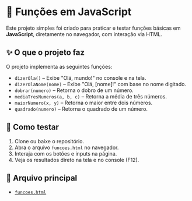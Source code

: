 # 🔢 Funções em JavaScript

Este projeto simples foi criado para praticar e testar funções básicas em **JavaScript**, diretamente no navegador, com interação via HTML.

## ✨ O que o projeto faz

O projeto implementa as seguintes funções:

- `dizerOla()` – Exibe "Olá, mundo!" no console e na tela.
- `dizerOlaNome(nome)` – Exibe "Olá, [nome]!" com base no nome digitado.
- `dobrar(numero)` – Retorna o dobro de um número.
- `mediaTresNumeros(a, b, c)` – Retorna a média de três números.
- `maiorNumero(x, y)` – Retorna o maior entre dois números.
- `quadrado(numero)` – Retorna o quadrado de um número.

## 🧪 Como testar

1. Clone ou baixe o repositório.
2. Abra o arquivo `funcoes.html` no navegador.
3. Interaja com os botões e inputs na página.
4. Veja os resultados direto na tela e no console (F12).

## 📁 Arquivo principal

- [`funcoes.html`](./funcoes.html)
